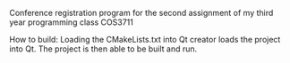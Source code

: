 Conference registration program for the second assignment of my third year programming class COS3711

How to build:
Loading the CMakeLists.txt into Qt creator loads the project into Qt.
The project is then able to be built and run.
